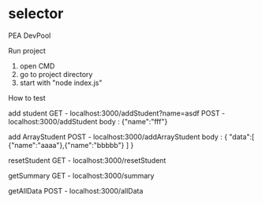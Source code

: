 # selector
PEA DevPool

Run project
1. open CMD
2. go to project directory
3. start with "node index.js"

How to test

add student
GET - localhost:3000/addStudent?name=asdf
POST - localhost:3000/addStudent
body : {"name":"fff"}

add ArrayStudent
POST - localhost:3000/addArrayStudent
body : {
"data":[
{"name":"aaaa"},{"name":"bbbbb"}
]
}

resetStudent
GET - localhost:3000/resetStudent

getSummary
GET - localhost:3000/summary

getAllData
POST - localhost:3000/allData